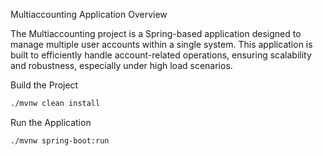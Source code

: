 Multiaccounting Application
Overview

The Multiaccounting project is a Spring-based application designed to manage multiple user accounts within a single system. This application is built to efficiently handle account-related operations, ensuring scalability and robustness, especially under high load scenarios.


Build the Project

```bash
./mvnw clean install
```

Run the Application

```bash
./mvnw spring-boot:run
```
